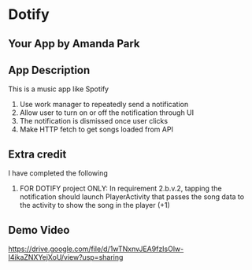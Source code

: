 # Dotify

## Your App by Amanda Park
## App Description
This is a music app like Spotify
1. Use work manager to repeatedly send a notification
2. Allow user to turn on or off the notification through UI
3. The notification is dismissed once user clicks 
4. Make HTTP fetch to get songs loaded from API

## Extra credit
I have completed the following 
1. FOR DOTIFY project ONLY: In requirement 2.b.v.2, tapping the notification should launch PlayerActivity
that passes the song data to the activity to show the song in the player (+1)



## Demo Video

https://drive.google.com/file/d/1wTNxnvJEA9fzIsOlw-I4ikaZNXYejXoU/view?usp=sharing
